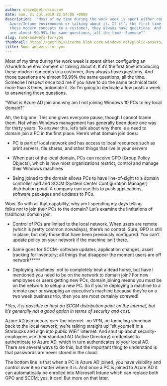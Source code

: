 ```yaml
---
author: steve@getrubix.com
date: Sun, 21 Jul 2019 22:54:00 +0000
description: '"Most of my time during the work week is spent either configuring an
  Azure/Intune environment or talking about it. If it’s the first time introducing
  these modern concepts to a customer, they always have questions. And those questions
  are almost 99.99% the same questions, all the time. Someone"'
slug: some-answers-for-you
thumbnail: https://getrubixsitecms.blob.core.windows.net/public-assets/content/v1/logo512.png
title: Some answers for you
---
```


Most of my time during the work week is spent either configuring an Azure/Intune environment or talking about it. If it’s the first time introducing these modern concepts to a customer, they always have questions. And those questions are almost 99.99% the same questions, all the time. Someone I respect once told me if you have to do the same technical task more than 3 times, automate it. So I’m going to dedicate a few posts a week to answering those questions.

“What is Azure AD join and why am I not joining Windows 10 PCs to my local domain?”

Ah, the big one. This one gives everyone pause, though I cannot blame them. Not when Windows management has generally been done one way for thirty years. To answer this, let’s talk about why there is a need to domain join a PC in the first place. Here’s what domain join does:

-   PC is part of local network and has access to local resources such as print servers, file shares, and other things that live in your servers
    
-   When part of the local domain, PCs can receive GPO (Group Policy Objects), which is how most organizations restrict, control and manage their Windows machines
    
-   Being joined to the domain allows PCs to have line-of-sight to a domain controller and and SCCM (System Center Configuration Manager) distribution point. A company can use this to push applications, software packages and updates to PCs.
    

Wow. So with all that capability, why am I spending my days telling folks _not_ to join their PCs to the domain? Let’s examine the limitations of traditional domain join:

-   Control of PCs are limited to the local network. When users are remote (which is pretty common nowadays), there’s no control. Sure, GPO is still in place, but only those that have been previously configured. You can’t update policy on your network if the machine isn’t there.
    
-   Same goes for SCCM- software updates, application changes, asset tracking for inventory; all things that disappear the moment users are off network**\***
    
-   Deploying machines: not to completely beat a dead horse, but have I mentioned you need to be on the network to domain join? For new employees or users getting new PCs, domain joining means you must be on the network to setup a new PC. So if you’re deploying a machine to a remote user or swapping an executive’s machine because they’re on a two week business trip, then you are most certainly screwed!
    

**\***_Yes, it is possible to host an SCCM distribution point on the internet, but it’s generally not a good option in terms of security and cost._

Azure AD join occurs over the internet- no VPN, no tunneling somehow back to the local network; we’re talking straight up “sit yourself in a Starbucks and sign into public WiFi” internet. And shut up about security- employees use their standard AD (Active Directory) credentials to authenticate to Azure AD, which in turn authenticates to your local AD. There are several ways to do this, but the important thing to understand is that passwords are never stored in the cloud.

The bottom line is that when a PC is Azure AD joined, you have visibility and control over it no matter where it is. And once a PC is joined to Azure AD it can automatically be enrolled into Microsoft Intune which can replace both GPO and SCCM; yes, it can! But more on that later.